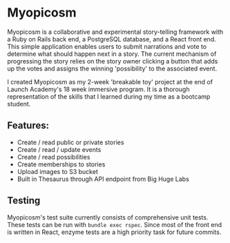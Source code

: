 # Myopicosm
Myopicosm is a collaborative and experimental story-telling framework with a Ruby on Rails back end, a PostgreSQL database, and a React front end. This simple application enables users to submit narrations and vote to determine what should happen next in a story. The current mechanism of progressing the story relies on the story owner clicking a button that adds up the votes and assigns the winning 'possibility' to the associated event.

I created Myopicosm as my 2-week 'breakable toy' project at the end of Launch Academy's 18 week immersive program. It is a thorough representation of the skills that I learned during my time as a bootcamp student.

## Features:
* Create / read public or private stories
* Create / read / update events
* Create / read possibilities
* Create memberships to stories
* Upload images to S3 bucket
* Built in Thesaurus through API endpoint from Big Huge Labs

## Testing
Myopicosm's test suite currently consists of comprehensive unit tests. These tests can be run with `bundle exec rspec`. Since most of the front end is written in React, enzyme tests are a high priority task for future commits.
